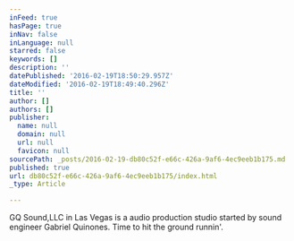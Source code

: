 ```yaml
---
inFeed: true
hasPage: true
inNav: false
inLanguage: null
starred: false
keywords: []
description: ''
datePublished: '2016-02-19T18:50:29.957Z'
dateModified: '2016-02-19T18:49:40.296Z'
title: ''
author: []
authors: []
publisher:
  name: null
  domain: null
  url: null
  favicon: null
sourcePath: _posts/2016-02-19-db80c52f-e66c-426a-9af6-4ec9eeb1b175.md
published: true
url: db80c52f-e66c-426a-9af6-4ec9eeb1b175/index.html
_type: Article

---
```

GQ Sound,LLC in Las Vegas is a audio production studio started by sound engineer Gabriel Quinones. Time to hit the ground runnin'.